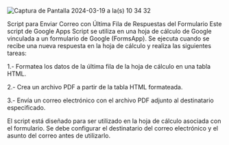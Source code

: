 ![Captura de Pantalla 2024-03-19 a la(s) 10 34 32](https://github.com/Edwin-dl-Cruz/Script-Sheet-Requisicion/assets/90342140/5249be18-221f-4220-b503-150264d1e671)

Script para Enviar Correo con Última Fila de Respuestas del Formulario
Este script de Google Apps Script se utiliza en una hoja de cálculo de Google vinculada a un formulario de Google (FormsApp). Se ejecuta cuando se recibe una nueva respuesta en la hoja de cálculo y realiza las siguientes tareas:

1.- Formatea los datos de la última fila de la hoja de cálculo en una tabla HTML.

2.- Crea un archivo PDF a partir de la tabla HTML formateada.

3.- Envía un correo electrónico con el archivo PDF adjunto al destinatario especificado.

El script está diseñado para ser utilizado en la hoja de cálculo asociada con el formulario. Se debe configurar el destinatario del correo electrónico y el asunto del correo antes de utilizarlo.
